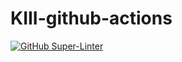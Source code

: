 # KIII-github-actions

[![GitHub Super-Linter](https://github.com/PavelKitanov/KIII-github-actions/workflows/Lint%20Code%20Base/badge.svg)](https://github.com/marketplace/actions/super-linter)
